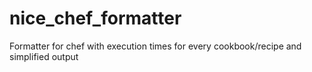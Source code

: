 nice_chef_formatter
===================

Formatter for chef with execution times for every cookbook/recipe and simplified output
